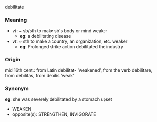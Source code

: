 debilitate
### Meaning
+ _vt_: ~ sb/sth to make sb's body or mind weaker
	+ __eg__: a debilitating disease
+ _vt_: ~ sth to make a country, an organization, etc. weaker
	+ __eg__: Prolonged strike action debilitated the industry

### Origin

mid 16th cent.: from Latin debilitat- ‘weakened’, from the verb debilitare, from debilitas, from debilis ‘weak’

### Synonym

__eg__: she was severely debilitated by a stomach upset

+ WEAKEN
+ opposite(s): STRENGTHEN, INVIGORATE


